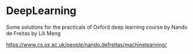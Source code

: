 # DeepLearning
Some solutions for the practicals of Oxford deep learning course by Nando de Freitas by Lili Meng

https://www.cs.ox.ac.uk/people/nando.defreitas/machinelearning/



